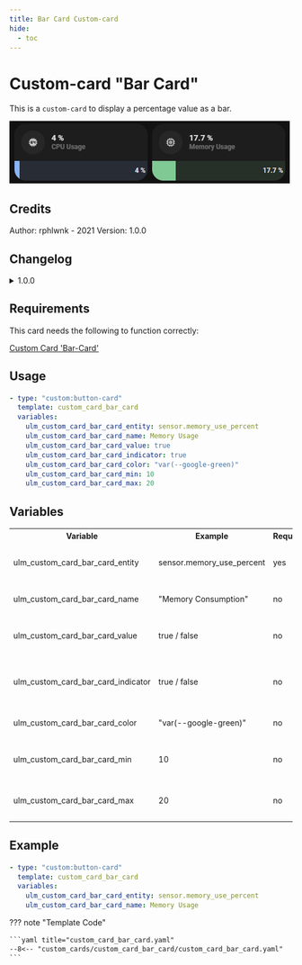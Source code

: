 ```yaml
---
title: Bar Card Custom-card
hide:
  - toc
---
```


<!-- markdownlint-disable MD046 -->

# Custom-card "Bar Card"

This is a `custom-card` to display a percentage value as a bar.

![Screenshot](../../docs/assets/img/screenshot_bar_card.png)

## Credits

Author: rphlwnk - 2021
Version: 1.0.0

## Changelog

<details>
<summary>1.0.0</summary>
Initial release.
</details>

## Requirements

This card needs the following to function correctly:

[Custom Card 'Bar-Card'](https://github.com/custom-cards/bar-card)

## Usage

```yaml
- type: "custom:button-card"
  template: custom_card_bar_card
  variables:
    ulm_custom_card_bar_card_entity: sensor.memory_use_percent
    ulm_custom_card_bar_card_name: Memory Usage
    ulm_custom_card_bar_card_value: true
    ulm_custom_card_bar_card_indicator: true
    ulm_custom_card_bar_card_color: "var(--google-green)"
    ulm_custom_card_bar_card_min: 10
    ulm_custom_card_bar_card_max: 20
```

## Variables

<table>
<tr>
<th>Variable</th>
<th>Example</th>
<th>Required</th>
<th>Default</th>
<th>Explanation</th>
</tr>
<tr>
<td>ulm_custom_card_bar_card_entity</td>
<td>sensor.memory_use_percent</td>
<td>yes</td>
<td></td>
<td>The entity with the desired value</td>
</tr>
<tr>
<td>ulm_custom_card_bar_card_name</td>
<td>"Memory Consumption"</td>
<td>no</td>
<td>Sensor Name</td>
<td>Overwrites the sensor name</td>
</tr>
<tr>
<td>ulm_custom_card_bar_card_value</td>
<td>true / false</td>
<td>no</td>
<td>false</td>
<td>If true, shows the value in the bar</td>
</tr>
<tr>
<td>ulm_custom_card_bar_card_indicator</td>
<td>true / false</td>
<td>no</td>
<td>false</td>
<td>If true, shows if the value has changed up or down</td>
</tr>
<tr>
<td>ulm_custom_card_bar_card_color</td>
<td>"var(--google-green)"</td>
<td>no</td>
<td>"var(--google-blue)"</td>
<td>Change the color of the bar</td>
</tr>
<tr>
<td>ulm_custom_card_bar_card_min</td>
<td>10</td>
<td>no</td>
<td>0</td>
<td>Change the minimum value of the bar</td>
</tr>
<tr>
<td>ulm_custom_card_bar_card_max</td>
<td>20</td>
<td>no</td>
<td>100</td>
<td>Change the maximum value of the bar</td>
</tr>
</table>

## Example

```yaml
- type: "custom:button-card"
  template: custom_card_bar_card
  variables:
    ulm_custom_card_bar_card_entity: sensor.memory_use_percent
    ulm_custom_card_bar_card_name: Memory Usage
```

??? note "Template Code"

    ```yaml title="custom_card_bar_card.yaml"
    --8<-- "custom_cards/custom_card_bar_card/custom_card_bar_card.yaml"
    ```
